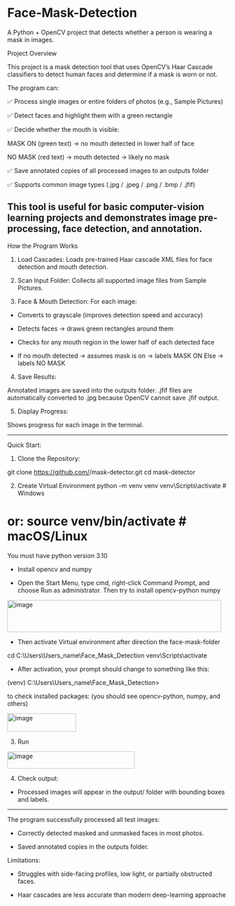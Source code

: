 # Face-Mask-Detection
A Python + OpenCV project that detects whether a person is wearing a mask in images.

Project Overview

This project is a mask detection tool that uses OpenCV’s Haar Cascade classifiers to detect human faces and determine if a mask is worn or not.

The program can:

✅ Process single images or entire folders of photos (e.g., Sample Pictures)

✅ Detect faces and highlight them with a green rectangle

✅ Decide whether the mouth is visible:

MASK ON (green text) → no mouth detected in lower half of face

NO MASK (red text) → mouth detected → likely no mask

✅ Save annotated copies of all processed images to an outputs folder

✅ Supports common image types (.jpg / .jpeg / .png / .bmp / .jfif)

This tool is useful for basic computer-vision learning projects and demonstrates image pre-processing, face detection, and annotation.
-------------------------------------------------------------------------------------------------------------
How the Program Works

1. Load Cascades:
Loads pre-trained Haar cascade XML files for face detection and mouth detection.

2. Scan Input Folder:
Collects all supported image files from Sample Pictures.

3. Face & Mouth Detection:
For each image:

- Converts to grayscale (improves detection speed and accuracy)

- Detects faces → draws green rectangles around them

- Checks for any mouth region in the lower half of each detected face

- If no mouth detected → assumes mask is on → labels MASK ON
  Else → labels NO MASK

4. Save Results:

Annotated images are saved into the outputs folder.
.jfif files are automatically converted to .jpg because OpenCV cannot save .jfif output.

5. Display Progress:

Shows progress for each image in the terminal.

-------------------------------------------------------------------------------------------------------------
Quick Start:
1. Clone the Repository:

git clone https://github.com/<your-username>/mask-detector.git
cd mask-detector

2. Create Virtual Environment
python -m venv venv
venv\Scripts\activate      # Windows
# or: source venv/bin/activate  # macOS/Linux

You must have python version 3.10

- Install opencv and numpy

- Open the Start Menu, type cmd, right-click Command Prompt, and choose Run as administrator. Then try to install opencv-python numpy
<img width="489" height="73" alt="image" src="https://github.com/user-attachments/assets/c830e1e6-345f-4458-ab7d-6e98da56979a" />

- Then activate Virtual environment after direction the face-mask-folder

cd C:\Users\Users_name\Face_Mask_Detection
venv\Scripts\activate

- After activation, your prompt should change to something like this:

(venv) C:\Users\Users_name\Face_Mask_Detection>

to check installed packages: (you should see opencv-python, numpy, and others)

<img width="157" height="42" alt="image" src="https://github.com/user-attachments/assets/bc85e9da-26eb-4c70-9c36-e81603a60d03" />

3. Run

<img width="291" height="39" alt="image" src="https://github.com/user-attachments/assets/460294a3-f64d-47ee-9d55-f89e36d9a463" />

4. Check output:

- Processed images will appear in the output/ folder with bounding boxes and labels.

-------------------------------------------------------------------------------------------------------------
The program successfully processed all test images:

- Correctly detected masked and unmasked faces in most photos.

- Saved annotated copies in the outputs folder.

Limitations:

- Struggles with side-facing profiles, low light, or partially obstructed faces.

- Haar cascades are less accurate than modern deep-learning approache
